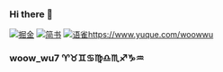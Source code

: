 ### Hi there 👋

[![掘金](https://img.shields.io/badge/%E6%8E%98%E9%87%91-%40woow__wu7-brightgreen)](https://juejin.cn/user/1063982989065799/posts)
[![简书](https://img.shields.io/badge/%E7%AE%80%E4%B9%A6-%40woow__wu7-orange)](https://www.jianshu.com/u/70c8a3b8bb44)
[![语雀](https://img.shields.io/badge/%E8%AF%AD%E9%9B%80-%40woow__wu7-blueviolet)]()https://www.yuque.com/woowwu

### woow_wu7 ♈♉♊♋♍♎♏♐♑♒

<!--
**woow-wu7/woow-wu7** is a ✨ _special_ ✨ repository because its `README.md` (this file) appears on your GitHub profile.

Here are some ideas to get you started:
- 🔭 I’m currently working on ...
- 🌱 I’m currently learning ...
- 👯 I’m looking to collaborate on ...
- 🤔 I’m looking for help with ...
- 💬 Ask me about ...
- 📫 How to reach me: ...
- 😄 Pronouns: ...
- ⚡ Fun fact: ...
-->

<!--
[![Top Langs](https://github-readme-stats.vercel.app/api/top-langs/?username=woow-wu7&layout=compact)](https://github.com/anuraghazra/github-readme-stats)
-->
